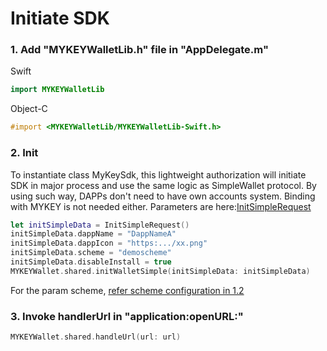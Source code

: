 # Initiate SDK

### 1. Add "MYKEYWalletLib.h" file in "AppDelegate.m"

Swift

```swift
import MYKEYWalletLib
```

Object-C

```objectivec
#import <MYKEYWalletLib/MYKEYWalletLib-Swift.h>
```

### 2. Init

To instantiate class MyKeySdk, this lightweight authorization will initiate SDK in major process and use the same logic as SimpleWallet protocol. By using such way, DAPPs don't need to have own accounts system. Binding with MYKEY is not needed either. Parameters are here:[InitSimpleRequest](../../dive-into-mykey/classes-and-methods/#initsimplerequest)

```swift
let initSimpleData = InitSimpleRequest()
initSimpleData.dappName = "DappNameA"
initSimpleData.dappIcon = "https:.../xx.png"
initSimpleData.scheme = "demoscheme"
initSimpleData.disableInstall = true
MYKEYWallet.shared.initWalletSimple(initSimpleData: initSimpleData)
```

For the param scheme, [refer scheme configuration in 1.2](https://github.com/mykeylab/Documentation/blob/master/Chinese/MYKEY_iOS_SDK.md#12-%E5%9C%A8xcode%E8%AE%BE%E7%BD%AEurl-scheme-project-targets-info-url-types-%E6%B7%BB%E5%8A%A0-url-scheme)

### 3. Invoke handlerUrl in "application:openURL:"

```swift
MYKEYWallet.shared.handleUrl(url: url)
```

